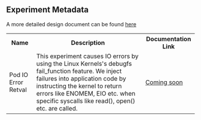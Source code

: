## Experiment Metadata

A more detailed design document can be found [here](https://github.com/arindas/litmus-go/blob/experiment/io-error/chaoslib/litmus/pod-io-error-retval/README.md)

<table>
<tr>
<th> Name </th>
<th> Description </th>
<th> Documentation Link </th>
</tr>
<tr>
 <td> Pod IO Error Retval </td>
 <td> This experiment causes IO errors by using the Linux Kernels's debugfs fail_function feature. We inject failures into application code by instructing the kernel to return errors like ENOMEM, EIO etc. when specific syscalls like read(), open() etc. are called.  </td>
 <td>  <a href=""> Coming soon </a> </td>
 </tr>
 </table>
